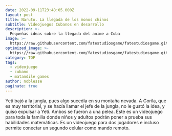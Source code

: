 ```yaml
---
date: 2022-09-11T23:48:05.000Z
layout: post
title: Naruto. La llegada de los monos chinos
subtitle: Videojuegos Cubanos en desarrollo
description: >-
  Pequeñas ideas sobre la llegada del anime a Cuba
image: >-
  https://raw.githubusercontent.com/fatestudiosgame/fatestudiosgame.github.io/master/src/img/images-post/naruto-la-llegada-de-los-monos-chinos.jpg
optimized_image: >-
  https://raw.githubusercontent.com/fatestudiosgame/fatestudiosgame.github.io/master/src/img/images-post/naruto-la-llegada-de-los-monos-chinos.jpg
category: TOP
tags:
  - videojuego
  - cubano
  - matandile games
author: noblesse
paginate: true
---
```

Yeti bajó a la jungla, pues algo sucedía en su montaña nevada. A Gorila, que es muy territorial, y se hacía llamar el jefe de la jungla, no le gustó la idea, y quiso expulsar a Yeti. Ambos se fueron a una pelea. Este es un videojuego para toda la familia donde niños y adultos podrán poner a prueba sus habilidades matemáticas. Es un videojuego para dos jugadores e incluso permite conectar un segundo celular como mando remoto.  
